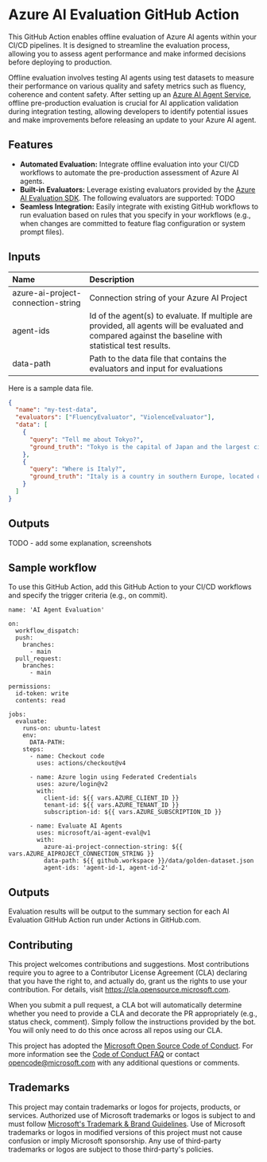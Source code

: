 # Azure AI Evaluation GitHub Action

This GitHub Action enables offline evaluation of Azure AI agents within your CI/CD pipelines. It is designed to streamline the evaluation process, allowing you to assess agent performance and make informed decisions before deploying to production. 

Offline evaluation involves testing AI agents using test datasets to measure their performance on various quality and safety metrics such as fluency, coherence and content safety. After setting up an [Azure AI Agent Service](hhttps://learn.microsoft.com/en-us/azure/ai-services/agents/), offline pre-production evaluation is crucial for AI application validation during integration testing, allowing developers to identify potential issues and make improvements before releasing an update to your Azure AI agent. 

## Features
* **Automated Evaluation:** Integrate offline evaluation into your CI/CD workflows to automate the pre-production assessment of Azure AI agents. 
* **Built-in Evaluators:** Leverage existing evaluators provided by the [Azure AI Evaluation SDK](https://learn.microsoft.com/en-us/azure/ai-studio/how-to/develop/evaluate-sdk). The following evaluators are supported: TODO
* **Seamless Integration:** Easily integrate with existing GitHub workflows to run evaluation based on rules that you specify in your workflows (e.g., when changes are committed to feature flag configuration or system prompt files). 


## Inputs

| Name                               | Description                                                                  |
| :--------------------------------- | :--------------------------------------------------------------------------- |
| azure-ai-project-connection-string | Connection string of your Azure AI Project |
| agent-ids                          | Id of the agent(s) to evaluate. If multiple are provided, all agents will be evaluated and compared against the baseline with statistical test results. |
| data-path                          | Path to the data file that contains the evaluators and input for evaluations |

Here is a sample data file.
```JSON
{
  "name": "my-test-data",
  "evaluators": ["FluencyEvaluator", "ViolenceEvaluator"],
  "data": [
    {
      "query": "Tell me about Tokyo?",
      "ground_truth": "Tokyo is the capital of Japan and the largest city in the country. It is located on the eastern coast of Honshu, the largest of Japan's four main islands."
    },
    {
      "query": "Where is Italy?",
      "ground_truth": "Italy is a country in southern Europe, located on the Italian Peninsula and the two largest islands in the Mediterranean Sea, Sicily and Sardinia."
    }
  ]
}
```

## Outputs

TODO - add some explanation, screenshots



## Sample workflow
To use this GitHub Action, add this GitHub Action to your CI/CD workflows and specify the trigger criteria (e.g., on commit).

```
name: 'AI Agent Evaluation'

on:
  workflow_dispatch:
  push:
    branches:
      - main
  pull_request:
    branches:
      - main

permissions:
  id-token: write
  contents: read

jobs:
  evaluate:
    runs-on: ubuntu-latest
    env:
      DATA-PATH: 
    steps:
      - name: Checkout code
        uses: actions/checkout@v4

      - name: Azure login using Federated Credentials
        uses: azure/login@v2
        with:
          client-id: ${{ vars.AZURE_CLIENT_ID }}
          tenant-id: ${{ vars.AZURE_TENANT_ID }}
          subscription-id: ${{ vars.AZURE_SUBSCRIPTION_ID }}

      - name: Evaluate AI Agents
        uses: microsoft/ai-agent-eval@v1
        with:
          azure-ai-project-connection-string: ${{ vars.AZURE_AIPROJECT_CONNECTION_STRING }}
          data-path: ${{ github.workspace }}/data/golden-dataset.json
          agent-ids: 'agent-id-1, agent-id-2'
```
## Outputs
Evaluation results will be output to the summary section for each AI Evaluation GitHub Action run under Actions in GitHub.com.

## Contributing

This project welcomes contributions and suggestions.  Most contributions require you to agree to a
Contributor License Agreement (CLA) declaring that you have the right to, and actually do, grant us
the rights to use your contribution. For details, visit https://cla.opensource.microsoft.com.

When you submit a pull request, a CLA bot will automatically determine whether you need to provide
a CLA and decorate the PR appropriately (e.g., status check, comment). Simply follow the instructions
provided by the bot. You will only need to do this once across all repos using our CLA.

This project has adopted the [Microsoft Open Source Code of Conduct](https://opensource.microsoft.com/codeofconduct/).
For more information see the [Code of Conduct FAQ](https://opensource.microsoft.com/codeofconduct/faq/) or
contact [opencode@microsoft.com](mailto:opencode@microsoft.com) with any additional questions or comments.

## Trademarks

This project may contain trademarks or logos for projects, products, or services. Authorized use of Microsoft 
trademarks or logos is subject to and must follow 
[Microsoft's Trademark & Brand Guidelines](https://www.microsoft.com/en-us/legal/intellectualproperty/trademarks/usage/general).
Use of Microsoft trademarks or logos in modified versions of this project must not cause confusion or imply Microsoft sponsorship.
Any use of third-party trademarks or logos are subject to those third-party's policies.